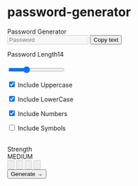 # password-generator

<html>
    <head>
        <title>
            Password Generator
        </title>
        <link rel="shortcut icon" type="image/png"  href="images/favicon.png">
        <script type="text/javascript" src="password_generator.js"></script>
        <link rel="stylesheet" type="text/css" href="password_generator.css">
    </head>
    <body>
        <div class="Title">
            Password Generator
        </div>
        <section>
            <form class="pass">
                <input disabled type="text" id="password" class="pass" placeholder="Password"/>
                <button type="submit" class="pass" onclick="pass()">Copy text</button>
            </form>
            <form class="passspe">
                <div class="passlen">
                    Password Length<span class="passlen" id='passlen'>14</span>
                </div>
                <br>
                <input id="passlength" class="passlen" type="range" max="30" min="7" step="1" value="14" oninput="password_len_change(this.value)">
                <br>
                <div class="passspe">
                    <p>
                        <input type="checkbox" id="up" onclick="strength()" checked>  Include Uppercase</input>
                    </p>
                    <p>
                        <input type="checkbox" id="lo" onclick="strength()" checked>  Include LowerCase</input>
                    </p>
                    <p>
                        <input type="checkbox" id="nu" onclick="strength()" checked>  Include Numbers</input>
                    </p>
                    <p>
                        <input type="checkbox" id="sy" onclick="strength()" >  Include Symbols</input>
                    </p>
                </div>
                <br>
                <div class="passstr">
                    <div class="passstr2">Strength</div><span id="spstr" class="passstr">MEDIUM</span>
                    <div class="passstr3">
                        <input type="button" disabled class="passstr" id="1"></input>
                        <input type="button" disabled class="passstr" id="2"></input>
                        <input type="button" disabled class="passstr" id="3"></input>
                        <input type="button" disabled class="passstr" id="4"></input>
                    </div>
                </div>
                <div class="passgen">
                    <input class="passgen" type="button" value="Generate →" onclick="genpass(document.getElementById('passlength').value)">
                </div>
            </form>
        </section>
    </body>
</html>
